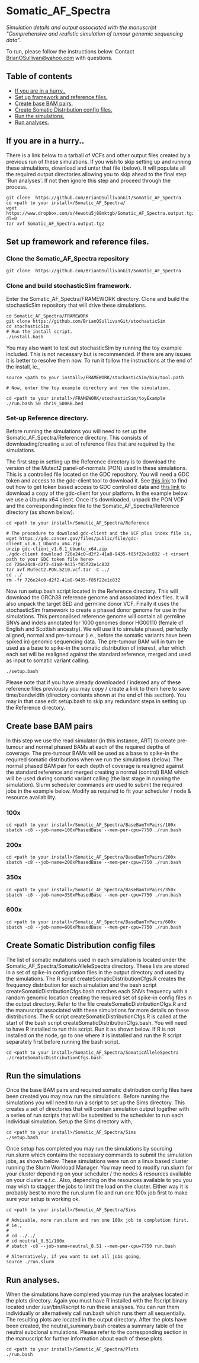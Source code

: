 # Somatic_AF_Spectra
*Simulation details and output associated with the manuscript "Comprehensive and realistic simulation of tumour genomic sequencing data".*

To run, please follow the instructions below. Contact BrianOSullivan@yahoo.com with questions.

## Table of contents<!-- omit in toc -->
- [If you are in a hurry..](#if-you-are-in-a-hurry)
- [Set up framework and reference files.](#set-up-framework-and-reference-files)
- [Create base BAM pairs.](#create-base-bam-pairs)
- [Create Somatic Distribution config files.](create-somatic-distribution-config-files)
- [Run the simulations.](#run-the-simulations)
- [Run analyses.](#run-analyses)


## If you are in a hurry..
There is a link below to a tarball of VCFs and other output files created by a previous run of these simulations. If you wish to skip setting up and running these simulations, download and untar that file (below). It will populate all the required output directories allowing you to skip ahead to the final step 'Run analyses'. If not then ignore this step and proceed through the process.

```
git clone  https://github.com/BrianOSullivanGit/Somatic_AF_Spectra
cd <path to your install>/Somatic_AF_Spectra/
wget https://www.dropbox.com/s/4ewotu5j88mktgb/Somatic_AF_Spectra.output.tgz?dl=0
tar xvf Somatic_AF_Spectra.output.tgz
```

## Set up framework and reference files.

### Clone the Somatic_AF_Spectra repository

```
git clone  https://github.com/BrianOSullivanGit/Somatic_AF_Spectra
```

### Clone and build stochasticSim framework.

Enter the Somatic_AF_Spectra/FRAMEWORK directory. Clone and build the stochasticSim repository that will drive these simulations.

```
cd Somatic_AF_Spectra/FRAMEWORK
git clone https://github.com/BrianOSullivanGit/stochasticSim
cd stochasticSim
# Run the install script.
./install.bash
```

You may also want to test out stochasticSim by running the toy example included.  This is not necessary but is recommended. If there are any issues it is better to resolve them now. To run it follow the instructions at the end of the install, ie.,


```
source <path to your install>/FRAMEWORK/stochasticSim/bin/tool.path

# Now, enter the toy example directory and run the simulation,

cd <path to your install>/FRAMEWORK/stochasticSim/toyExample
./run.bash 50 chr19_500KB.bed
```

### Set-up Reference directory.
Before running the simulations you will need to set up the Somatic_AF_Spectra/Reference directory. This consists of downloading/creating a set of reference files that are required by the simulations. 

The first step in setting up the Reference directory is to download the version of the Mutect2 panel-of-normals (PON) used in these simulations. This is a controlled file located on the GDC repository. You will need a GDC token and access to the gdc-client tool to download it. See [this link](https://gdc.cancer.gov/access-data/obtaining-access-controlled-data) to find out how to get token based access to GDC controlled data and [this link](https://gdc.cancer.gov/node/159) to download a copy of the gdc-client for your platform. In the example below we use a Ubuntu x64 client.
Once it's downloaded, unpack the PON VCF and the corresponding index file to the Somatic_AF_Spectra/Reference directory (as shown below).

```
cd <path to your install>/Somatic_AF_Spectra/Reference

# The procedure to download gdc-client and the VCF plus index file is,
wget https://gdc.cancer.gov/files/public/file/gdc-client_v1.6.1_Ubuntu_x64.zip
unzip gdc-client_v1.6.1_Ubuntu_x64.zip
./gdc-client download 726e24c0-d2f2-41a8-9435-f85f22e1c832 -t <insert path to your GDC token file here>
cd 726e24c0-d2f2-41a8-9435-f85f22e1c832
tar xvf MuTect2.PON.5210.vcf.tar -C ../
cd ../
rm -fr 726e24c0-d2f2-41a8-9435-f85f22e1c832
```

Now run setup.bash script located in the Reference directory. This will download the GRCh38 reference genome and associated index files. It will also unpack the target BED and germline donor VCF. Finally it uses the stochasticSim framework to create a phased donor genome for use in the simulations. This personalised reference genome will contain all germline SNVs and indels annotated for 1000 genomes donor HG00110 (female of English and Scottish ancestry). We will use it to simulate phased, perfectly aligned, normal and pre-tumour (i.e., before the somatic variants have been spiked in) genomic sequencing data. The pre-tumour BAM will in turn be used as a base to spike-in the somatic distribution of interest, after which each set will be realigned against the standard reference, merged and used as input to somatic variant calling.

```
./setup.bash
```
Please note that if you have already downloaded / indexed any of these reference files previously you may copy / create a link to them here to save time/bandwidth (directory contents shown at the end of this section). You may in that case edit setup.bash to skip any redundant steps in setting up the Reference directory.

## Create base BAM pairs

In this step we use the read simulator (in this instance, ART) to create pre-tumour and normal phased BAMs at each of the required depths of coverage. The pre-tumour BAMs will be used as a base to spike-in the required somatic distributions when we run the simulations (below). The normal phased BAM pair for each depth of coverage is realigned against the standard reference and merged creating a normal (control) BAM which will be used during somatic variant calling (the last stage in running the simulation). Slurm scheduler commands are used to submit the required jobs in the example below. Modify as required to fit your scheduler / node & resource availability.

### 100x
```
cd <path to your install>/Somatic_AF_Spectra/BaseBamTnPairs/100x
sbatch -c8 --job-name=100xPhasedBase --mem-per-cpu=7750 ./run.bash
```
### 200x
```
cd <path to your install>/Somatic_AF_Spectra/BaseBamTnPairs/200x
sbatch -c8 --job-name=200xPhasedBase --mem-per-cpu=7750 ./run.bash
```
### 350x
```
cd <path to your install>/Somatic_AF_Spectra/BaseBamTnPairs/350x
sbatch -c8 --job-name=350xPhasedBase --mem-per-cpu=7750 ./run.bash
```
### 600x
```
cd <path to your install>/Somatic_AF_Spectra/BaseBamTnPairs/600x
sbatch -c8 --job-name=600xPhasedBase --mem-per-cpu=7750 ./run.bash
```

## Create Somatic Distribution config files
The list of somatic mutations used in each simulation is located under the Somatic_AF_Spectra/SomaticAlleleSpectra directory.
These lists are stored in a set of spike-in configuration files in the output directory and used by the simulations. The R script createSomaticDistributionCfgs.R creates the frequency distribution for each simulation and the bash script createSomaticDistributionCfgs.bash matches each SNVs frequency with a random genomic location creating the required set of spike-in config files in the output directory. Refer to the file createSomaticDistributionCfgs.R and the manuscript associated with these simulations for more details on these distributions. The R script createSomaticDistributionCfgs.R is called at the start of the bash script createSomaticDistributionCfgs.bash. You will need to have R installed to run this script. Run it as shown below. If R is not installed on the node, go to one where it is installed and run the R script separately first before running the bash script.

```
cd <path to your install>/Somatic_AF_Spectra/SomaticAlleleSpectra
./createSomaticDistributionCfgs.bash
```

## Run the simulations
Once the base BAM pairs and required somatic distribution config files have been created you may now run the simulations. Before running the simulations you will need to run a script to set up the Sims directory. This creates a set of directories that will contain simulation output together with a series of run scripts that will be submitted to the scheduler to run each individual simulation. Setup the Sims directory with,

```
cd <path to your install>/Somatic_AF_Spectra/Sims
./setup.bash
```

Once setup has completed you may run the simulations by sourcing run.slurm which contains the necessary commands to submit the simulation jobs, as shown below. These simulations were run on a linux based cluster running the Slurm Workload Manager. You may need to modify run.slurm for your cluster depending on your scheduler / the nodes & resources available on your cluster e.t.c.. Also, depending on the resources available to you you may wish to stagger the jobs to limit the load on the cluster. Either way it is probably best to more the run.slurm file and run one 100x job first to make sure your setup is working ok.
```
cd <path to your install>/Somatic_AF_Spectra/Sims

# Advisable, more run.slurm and run one 100x job to completion first.
# ie.,
#
# cd ../../
# cd neutral_8.51/100x
# sbatch -c8 --job-name=neutral_8.51 --mem-per-cpu=7750 run.bash

# Alternatively, if you want to set all jobs going,
source ./run.slurm
```

## Run analyses.
When the simulations have completed you may run the analyses located in the plots directory. Again you must have R installed with the Rscript binary located under /usr/bin/Rscript to run these analyses. You can run them individually or alternatively call run.bash which runs them all sequentially. The resulting plots are located in the output directory. After the plots have been created, the neutral_summary.bash creates a summary table of the neutral subclonal simulations. Please refer to the corresponding section in the manuscript for further information about each of these plots. 
```
cd <path to your install>/Somatic_AF_Spectra/Plots
./run.bash
```


